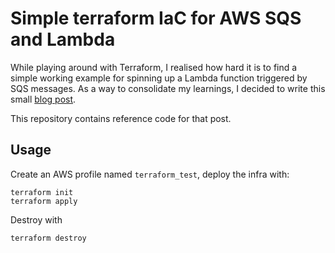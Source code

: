 # Simple terraform IaC for AWS SQS and Lambda

While playing around with Terraform, I realised how hard it is to find a simple working example for spinning up a Lambda function triggered by SQS messages.
As a way to consolidate my learnings, I decided to write this small [blog post](https://www.craft.do/s/0bCnXUlirJtuQr).

This repository contains reference code for that post.

## Usage

Create an AWS profile named `terraform_test`, deploy the infra with:

```
terraform init
terraform apply
```

Destroy with

```
terraform destroy
```
